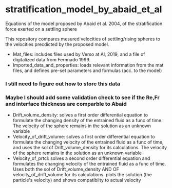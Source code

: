 # stratification_model_by_abaid_et_al
Equations of the model proposed by Abaid et al. 2004, of the stratification force exerted on a settling sphere

This repository compares mesured velocities of settling/rising spheres to the velocities precdicted by the proposed model.

- Mat_files: includes files used by Verso at Al, 2019, and a file of digitalized data from Fernnado 1999.
- Imported_data_and_properties: loads relevant information from the mat files, and defines pre-set parameters and formulas (acc. to the model)
### I still need to figure out how to store this data
### Maybe I should add some validation check to see if the Re,Fr and interface thickness are comparble to Abaid
- Drift_volume_density: solves a first order differential equation to formulate the changing density of the entrained fluid as a func of time. The velocity of the sphere remains in the solution as an unknown variable
- Velocity_of_drift_volume: solves a first order differential equation to formulate the changing velocity of the entrained fluid as a func of time, and uses the sol of Drift_volume_density for its calculations. The velocity of the sphere remains in the solution as an unknown variable
- Velocity_of_prtcl: solves a second order differential equation and formulates the changing velocity of the entrained fluid as a func of time. Uses both the sol of Drift_volume_density AND OF velocity_of_drift_volume for its calculations. plots the solution (the particle's velocity) and shows compatibilty to actual velocity
